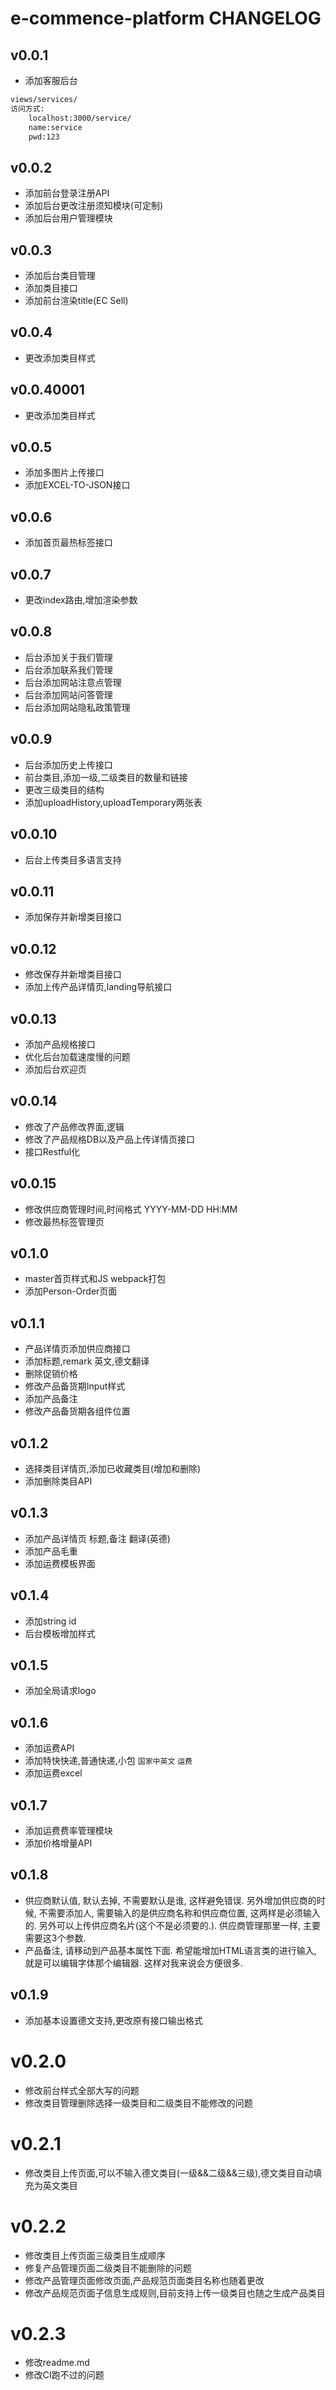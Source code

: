 # e-commence-platform CHANGELOG

##  v0.0.1
* 添加客服后台
```bash
views/services/
访问方式:
    localhost:3000/service/
    name:service
    pwd:123
```

##  v0.0.2
*  添加前台登录注册API
*  添加后台更改注册须知模块(可定制)
*  添加后台用户管理模块


##  v0.0.3
*  添加后台类目管理
*  添加类目接口
*  添加前台渲染title(EC Sell)

##  v0.0.4
*  更改添加类目样式

##  v0.0.40001
*  更改添加类目样式

##  v0.0.5
*  添加多图片上传接口
*  添加EXCEL-TO-JSON接口

##  v0.0.6
*  添加首页最热标签接口

##  v0.0.7
*  更改index路由,增加渲染参数

##  v0.0.8
*  后台添加关于我们管理
*  后台添加联系我们管理
*  后台添加网站注意点管理
*  后台添加网站问答管理
*  后台添加网站隐私政策管理


##  v0.0.9
*  后台添加历史上传接口
*  前台类目,添加一级,二级类目的数量和链接
*  更改三级类目的结构
*  添加uploadHistory,uploadTemporary两张表


##  v0.0.10
*  后台上传类目多语言支持

##  v0.0.11
*  添加保存并新增类目接口

##  v0.0.12
*  修改保存并新增类目接口
*  添加上传产品详情页,landing导航接口

##  v0.0.13
*  添加产品规格接口
*  优化后台加载速度慢的问题
*  添加后台欢迎页

##  v0.0.14
*  修改了产品修改界面,逻辑
*  修改了产品规格DB以及产品上传详情页接口
*  接口Restful化

##  v0.0.15
*  修改供应商管理时间,时间格式 YYYY-MM-DD HH:MM
*  修改最热标签管理页

##  v0.1.0
*  master首页样式和JS webpack打包
*  添加Person-Order页面

##  v0.1.1
*  产品详情页添加供应商接口
*  添加标题,remark 英文,德文翻译
*  删除促销价格
*  修改产品备货期Input样式
*  添加产品备注
*  修改产品备货期各组件位置


##  v0.1.2
* 选择类目详情页,添加已收藏类目(增加和删除)
* 添加删除类目API


##  v0.1.3
* 添加产品详情页 标题,备注 翻译(英德)
* 添加产品毛重
* 添加运费模板界面

##  v0.1.4
* 添加string id
* 后台模板增加样式

##  v0.1.5
* 添加全局请求logo

##  v0.1.6
* 添加运费API
* 添加特快快递,普通快递,小包 `国家中英文`  `运费`
* 添加运费excel


##  v0.1.7
* 添加运费费率管理模块
* 添加价格增量API

##  v0.1.8
* 供应商默认值, 默认去掉, 不需要默认是谁, 这样避免错误. 另外增加供应商的时候, 不需要添加人, 需要输入的是供应商名称和供应商位置, 这两样是必须输入的. 另外可以上传供应商名片(这个不是必须要的.). 供应商管理那里一样, 主要需要这3个参数.
* 产品备注, 请移动到产品基本属性下面. 希望能增加HTML语言类的进行输入, 就是可以编辑字体那个编辑器. 这样对我来说会方便很多.

## v0.1.9
* 添加基本设置德文支持,更改原有接口输出格式

# v0.2.0
* 修改前台样式全部大写的问题
* 修改类目管理删除选择一级类目和二级类目不能修改的问题

# v0.2.1
* 修改类目上传页面,可以不输入德文类目(一级&&二级&&三级),德文类目自动填充为英文类目

# v0.2.2
* 修改类目上传页面三级类目生成顺序
* 修复产品管理页面二级类目不能删除的问题
* 修改产品管理页面修改页面,产品规范页面类目名称也随着更改
* 修改产品规范页面子信息生成规则,目前支持上传一级类目也随之生成产品类目

# v0.2.3
* 修改readme.md
* 修改CI跑不过的问题